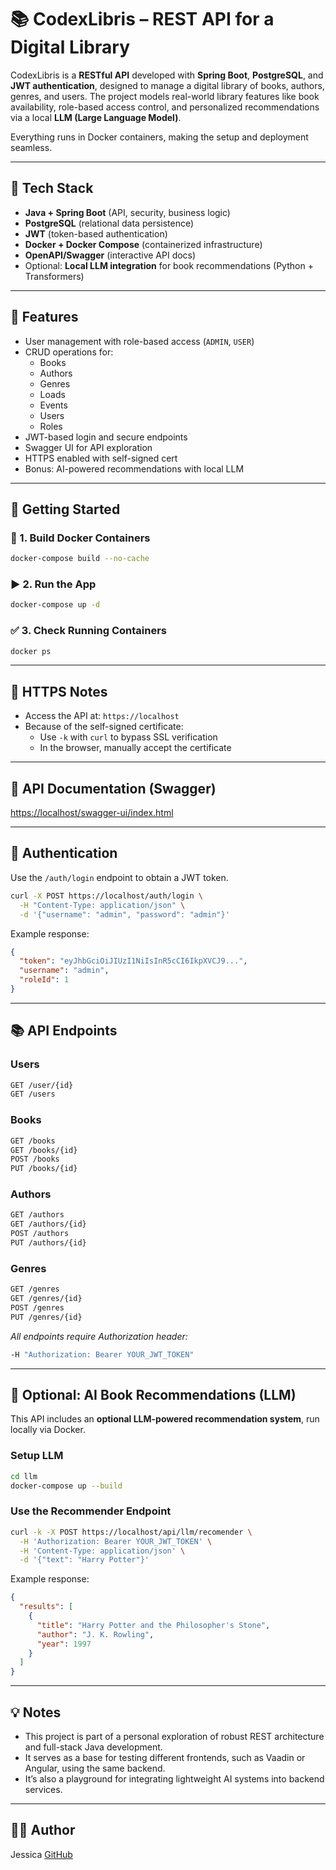 
# 📚 CodexLibris – REST API for a Digital Library

CodexLibris is a **RESTful API** developed with **Spring Boot**, **PostgreSQL**, and **JWT authentication**, designed to manage a digital library of books, authors, genres, and users. The project models real-world library features like book availability, role-based access control, and personalized recommendations via a local **LLM (Large Language Model)**.

Everything runs in Docker containers, making the setup and deployment seamless.

---

## 🧩 Tech Stack

- **Java + Spring Boot** (API, security, business logic)
- **PostgreSQL** (relational data persistence)
- **JWT** (token-based authentication)
- **Docker + Docker Compose** (containerized infrastructure)
- **OpenAPI/Swagger** (interactive API docs)
- Optional: **Local LLM integration** for book recommendations (Python + Transformers)

---

## 🎯 Features

- User management with role-based access (`ADMIN`, `USER`)
- CRUD operations for:
  - Books
  - Authors
  - Genres
  - Loads
  - Events
  - Users
  - Roles
- JWT-based login and secure endpoints
- Swagger UI for API exploration
- HTTPS enabled with self-signed cert
- Bonus: AI-powered recommendations with local LLM

---

## 🚀 Getting Started

### 🔧 1. Build Docker Containers
```sh
docker-compose build --no-cache
```

### ▶️ 2. Run the App
```sh
docker-compose up -d
```

### ✅ 3. Check Running Containers
```sh
docker ps
```

---

## 🔐 HTTPS Notes

- Access the API at: `https://localhost`
- Because of the self-signed certificate:
  - Use `-k` with `curl` to bypass SSL verification
  - In the browser, manually accept the certificate

---

## 🧪 API Documentation (Swagger)

[https://localhost/swagger-ui/index.html](https://localhost/swagger-ui/index.html)

---

## 🔐 Authentication

Use the `/auth/login` endpoint to obtain a JWT token.

```sh
curl -X POST https://localhost/auth/login \
  -H "Content-Type: application/json" \
  -d '{"username": "admin", "password": "admin"}'
```

Example response:
```json
{
  "token": "eyJhbGciOiJIUzI1NiIsInR5cCI6IkpXVCJ9...",
  "username": "admin",
  "roleId": 1
}
```

---

## 📚 API Endpoints

### Users
```sh
GET /user/{id}
GET /users
```

### Books
```sh
GET /books
GET /books/{id}
POST /books
PUT /books/{id}
```

### Authors
```sh
GET /authors
GET /authors/{id}
POST /authors
PUT /authors/{id}
```

### Genres
```sh
GET /genres
GET /genres/{id}
POST /genres
PUT /genres/{id}
```

*All endpoints require Authorization header:*
```sh
-H "Authorization: Bearer YOUR_JWT_TOKEN"
```

---

## 🤖 Optional: AI Book Recommendations (LLM)

This API includes an **optional LLM-powered recommendation system**, run locally via Docker.

### Setup LLM
```sh
cd llm
docker-compose up --build
```

### Use the Recommender Endpoint
```sh
curl -k -X POST https://localhost/api/llm/recomender \
  -H 'Authorization: Bearer YOUR_JWT_TOKEN' \
  -H 'Content-Type: application/json' \
  -d '{"text": "Harry Potter"}'
```

Example response:
```json
{
  "results": [
    {
      "title": "Harry Potter and the Philosopher's Stone",
      "author": "J. K. Rowling",
      "year": 1997
    }
  ]
}
```

---

## 💡 Notes

- This project is part of a personal exploration of robust REST architecture and full-stack Java development.
- It serves as a base for testing different frontends, such as Vaadin or Angular, using the same backend.
- It’s also a playground for integrating lightweight AI systems into backend services.

---

## 🧑‍💻 Author

Jessica
[GitHub](https://github.com/JessicaFM)
